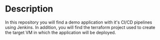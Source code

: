 # Description

In this repository you will find a demo application with it's CI/CD pipelines using Jenkins.
In addition, you will find the terraform project used to create the target VM in which the application will be deployed.
